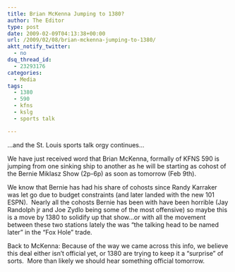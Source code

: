 ```yaml
---
title: Brian McKenna Jumping to 1380?
author: The Editor
type: post
date: 2009-02-09T04:13:38+00:00
url: /2009/02/08/brian-mckenna-jumping-to-1380/
aktt_notify_twitter:
  - no
dsq_thread_id:
  - 23293176
categories:
  - Media
tags:
  - 1380
  - 590
  - kfns
  - kslg
  - sports talk

---
```

&#8230;and the St. Louis sports talk orgy continues&#8230;

We have just received word that Brian McKenna, formally of KFNS 590 is jumping from one sinking ship to another as he will be starting as cohost of the Bernie Miklasz Show (2p-6p) as soon as tomorrow (Feb 9th).

We know that Bernie has had his share of cohosts since Randy Karraker was let go due to budget constraints (and later landed with the new 101 ESPN).  Nearly all the cohosts Bernie has been with have been horrible (Jay Randolph jr and Joe Zydlo being some of the most offensive) so maybe this is a move by 1380 to solidify up that show&#8230;or with all the movement between these two stations lately the was &#8220;the talking head to be named later&#8221; in the &#8220;Fox Hole&#8221; trade.

Back to McKenna: Because of the way we came across this info, we believe this deal either isn&#8217;t official yet, or 1380 are trying to keep it a &#8220;surprise&#8221; of sorts.  More than likely we should hear something official tomorrow.